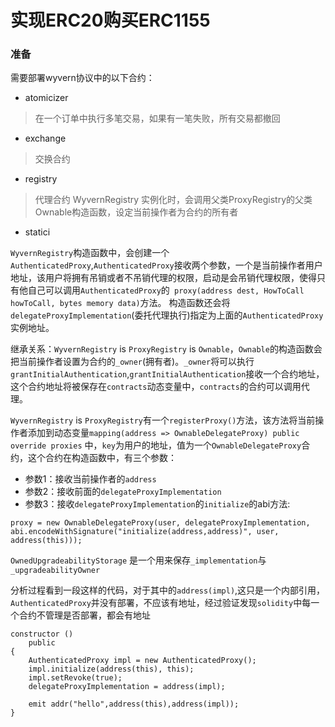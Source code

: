 # 实现ERC20购买ERC1155

###  准备
需要部署wyvern协议中的以下合约：
- atomicizer
> 在一个订单中执行多笔交易，如果有一笔失败，所有交易都撤回
- exchange
> 交换合约
- registry
> 代理合约
> WyvernRegistry 实例化时，会调用父类ProxyRegistry的父类Ownable构造函数，设定当前操作者为合约的所有者
- statici

`WyvernRegistry`构造函数中，会创建一个`AuthenticatedProxy`,`AuthenticatedProxy`接收两个参数，一个是当前操作者用户地址，该用户将拥有吊销或者不吊销代理的权限，启动是会吊销代理权限，使得只有他自己可以调用`AuthenticatedProxy`的` proxy(address dest, HowToCall howToCall, bytes memory data)`方法。
构造函数还会将`delegateProxyImplementation`(委托代理执行)指定为上面的`AuthenticatedProxy`实例地址。

继承关系：`WyvernRegistry` is `ProxyRegistry` is `Ownable`，`Ownable`的构造函数会把当前操作者设置为合约的`_owner`(拥有者)。`_owner`将可以执行`grantInitialAuthentication`,`grantInitialAuthentication`接收一个合约地址，这个合约地址将被保存在`contracts`动态变量中，`contracts`的合约可以调用代理。

`WyvernRegistry` is `ProxyRegistry`有一个`registerProxy()`方法，该方法将当前操作者添加到动态变量`mapping(address => OwnableDelegateProxy) public override proxies`  中，`key`为用户的地址，值为一个`OwnableDelegateProxy`合约，这个合约在构造函数中，有三个参数：
- 参数1：接收当前操作者的`address`
- 参数2：接收前面的`delegateProxyImplementation`
- 参数3：接收`delegateProxyImplementation`的`initialize`的abi方法:
```
proxy = new OwnableDelegateProxy(user, delegateProxyImplementation, abi.encodeWithSignature("initialize(address,address)", user, address(this)));
```


`OwnedUpgradeabilityStorage` 是一个用来保存`_implementation`与`_upgradeabilityOwner`







分析过程看到一段这样的代码，对于其中的`address(impl)`,这只是一个内部引用，`AuthenticatedProxy`并没有部署，不应该有地址，经过验证发现`solidity`中每一个合约不管理是否部署，都会有地址
```
constructor ()  
    public  
{     
    AuthenticatedProxy impl = new AuthenticatedProxy();  
    impl.initialize(address(this), this);  
    impl.setRevoke(true);  
    delegateProxyImplementation = address(impl);  
  
    emit addr("hello",address(this),address(impl));  
}
```